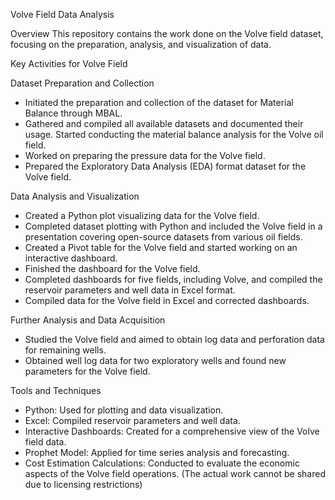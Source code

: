 
Volve Field Data Analysis

Overview
This repository contains the work done on the Volve field dataset, focusing on the preparation, analysis, and visualization of data.

Key Activities for Volve Field

Dataset Preparation and Collection
- Initiated the preparation and collection of the dataset for Material Balance through MBAL.
- Gathered and compiled all available datasets and documented their usage. Started conducting the material balance analysis for the Volve oil field.
- Worked on preparing the pressure data for the Volve field.
- Prepared the Exploratory Data Analysis (EDA) format dataset for the Volve field.

Data Analysis and Visualization
- Created a Python plot visualizing data for the Volve field.
- Completed dataset plotting with Python and included the Volve field in a presentation covering open-source datasets from various oil fields.
- Created a Pivot table for the Volve field and started working on an interactive dashboard.
- Finished the dashboard for the Volve field.
- Completed dashboards for five fields, including Volve, and compiled the reservoir parameters and well data in Excel format.
- Compiled data for the Volve field in Excel and corrected dashboards.

Further Analysis and Data Acquisition
- Studied the Volve field and aimed to obtain log data and perforation data for remaining wells.
- Obtained well log data for two exploratory wells and found new parameters for the Volve field.

Tools and Techniques
- Python: Used for plotting and data visualization.
- Excel: Compiled reservoir parameters and well data.
- Interactive Dashboards: Created for a comprehensive view of the Volve field data.
- Prophet Model: Applied for time series analysis and forecasting.
- Cost Estimation Calculations: Conducted to evaluate the economic aspects of the Volve field operations. (The actual work cannot be shared due to licensing restrictions)
